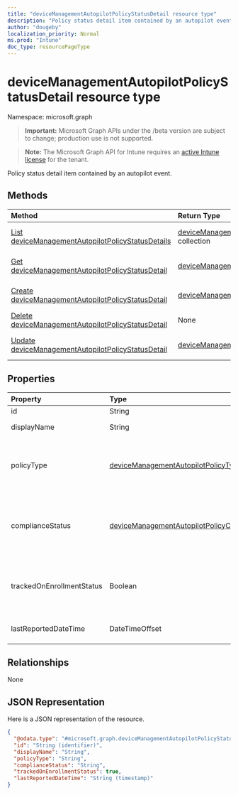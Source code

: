 ```yaml
---
title: "deviceManagementAutopilotPolicyStatusDetail resource type"
description: "Policy status detail item contained by an autopilot event."
author: "dougeby"
localization_priority: Normal
ms.prod: "Intune"
doc_type: resourcePageType
---
```


# deviceManagementAutopilotPolicyStatusDetail resource type

Namespace: microsoft.graph

> **Important:** Microsoft Graph APIs under the /beta version are subject to change; production use is not supported.

> **Note:** The Microsoft Graph API for Intune requires an [active Intune license](https://go.microsoft.com/fwlink/?linkid=839381) for the tenant.

Policy status detail item contained by an autopilot event.

## Methods
|Method|Return Type|Description|
|:---|:---|:---|
|[List deviceManagementAutopilotPolicyStatusDetails](../api/intune-troubleshooting-devicemanagementautopilotpolicystatusdetail-list.md)|[deviceManagementAutopilotPolicyStatusDetail](../resources/intune-troubleshooting-devicemanagementautopilotpolicystatusdetail.md) collection|List properties and relationships of the [deviceManagementAutopilotPolicyStatusDetail](../resources/intune-troubleshooting-devicemanagementautopilotpolicystatusdetail.md) objects.|
|[Get deviceManagementAutopilotPolicyStatusDetail](../api/intune-troubleshooting-devicemanagementautopilotpolicystatusdetail-get.md)|[deviceManagementAutopilotPolicyStatusDetail](../resources/intune-troubleshooting-devicemanagementautopilotpolicystatusdetail.md)|Read properties and relationships of the [deviceManagementAutopilotPolicyStatusDetail](../resources/intune-troubleshooting-devicemanagementautopilotpolicystatusdetail.md) object.|
|[Create deviceManagementAutopilotPolicyStatusDetail](../api/intune-troubleshooting-devicemanagementautopilotpolicystatusdetail-create.md)|[deviceManagementAutopilotPolicyStatusDetail](../resources/intune-troubleshooting-devicemanagementautopilotpolicystatusdetail.md)|Create a new [deviceManagementAutopilotPolicyStatusDetail](../resources/intune-troubleshooting-devicemanagementautopilotpolicystatusdetail.md) object.|
|[Delete deviceManagementAutopilotPolicyStatusDetail](../api/intune-troubleshooting-devicemanagementautopilotpolicystatusdetail-delete.md)|None|Deletes a [deviceManagementAutopilotPolicyStatusDetail](../resources/intune-troubleshooting-devicemanagementautopilotpolicystatusdetail.md).|
|[Update deviceManagementAutopilotPolicyStatusDetail](../api/intune-troubleshooting-devicemanagementautopilotpolicystatusdetail-update.md)|[deviceManagementAutopilotPolicyStatusDetail](../resources/intune-troubleshooting-devicemanagementautopilotpolicystatusdetail.md)|Update the properties of a [deviceManagementAutopilotPolicyStatusDetail](../resources/intune-troubleshooting-devicemanagementautopilotpolicystatusdetail.md) object.|

## Properties
|Property|Type|Description|
|:---|:---|:---|
|id|String|UUID for the object|
|displayName|String|The friendly name of the policy.|
|policyType|[deviceManagementAutopilotPolicyType](../resources/intune-troubleshooting-devicemanagementautopilotpolicytype.md)|The type of policy. Possible values are: `unknown`, `application`, `appModel`, `configurationPolicy`.|
|complianceStatus|[deviceManagementAutopilotPolicyComplianceStatus](../resources/intune-troubleshooting-devicemanagementautopilotpolicycompliancestatus.md)|The policy compliance status. Possible values are: `unknown`, `compliant`, `installed`, `notCompliant`, `notInstalled`, `error`.|
|trackedOnEnrollmentStatus|Boolean|Indicates if this prolicy was tracked as part of the autopilot bootstrap enrollment sync session|
|lastReportedDateTime|DateTimeOffset|Timestamp of the reported policy status|

## Relationships
None

## JSON Representation
Here is a JSON representation of the resource.
<!-- {
  "blockType": "resource",
  "keyProperty": "id",
  "@odata.type": "microsoft.graph.deviceManagementAutopilotPolicyStatusDetail"
}
-->
``` json
{
  "@odata.type": "#microsoft.graph.deviceManagementAutopilotPolicyStatusDetail",
  "id": "String (identifier)",
  "displayName": "String",
  "policyType": "String",
  "complianceStatus": "String",
  "trackedOnEnrollmentStatus": true,
  "lastReportedDateTime": "String (timestamp)"
}
```



